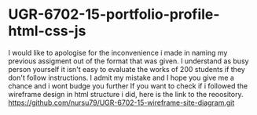 # UGR-6702-15-portfolio-profile-html-css-js
I would like to apologise for the inconvenience i made in naming my previous assigment out of the format that was given. I understand as busy person yourself it isn't easy to evaluate the works of 200 students if they don't follow instructions. I admit my mistake and I hope you give me a chance and i wont budge you further If you want to check if i followed the wireframe design in html structure i did, here is the link to the reoository. https://github.com/nursu79/UGR-6702-15-wireframe-site-diagram.git
